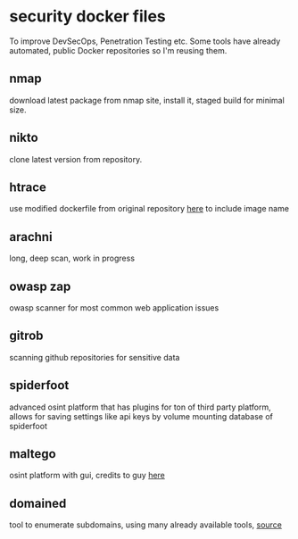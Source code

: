 # security docker files

To improve DevSecOps, Penetration Testing etc. Some tools have already automated, public Docker repositories so I'm reusing them.


## nmap

download latest package from nmap site, install it, staged build for minimal size.


## nikto

clone latest version from repository.


## htrace

use modified dockerfile from original repository [here](https://github.com/trimstray/htrace.sh) to include image name


## arachni

long, deep scan, work in progress


## owasp zap

owasp scanner for most common web application issues

## gitrob

scanning github repositories for sensitive data


## spiderfoot

advanced osint platform that has plugins for ton of third party platform, allows for saving settings like api keys by volume mounting database of spiderfoot


## maltego

osint platform with gui, credits to guy [here](https://github.com/danielguerra69/kali-maltego) 


## domained

tool to enumerate subdomains, using many already available tools, [source](https://github.com/cakinney/domained)
